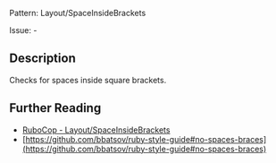 Pattern: Layout/SpaceInsideBrackets

Issue: -

## Description

Checks for spaces inside square brackets.

## Further Reading

* [RuboCop - Layout/SpaceInsideBrackets](https://rubocop.readthedocs.io/en/latest/cops_layout/#layoutspaceinsidebrackets)
* [https://github.com/bbatsov/ruby-style-guide#no-spaces-braces](https://github.com/bbatsov/ruby-style-guide#no-spaces-braces)
